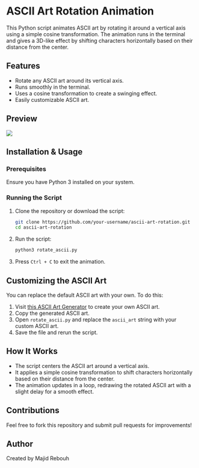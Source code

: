 # ASCII Art Rotation Animation

This Python script animates ASCII art by rotating it around a vertical axis using a simple cosine transformation. The animation runs in the terminal and gives a 3D-like effect by shifting characters horizontally based on their distance from the center.

## Features
- Rotate any ASCII art around its vertical axis.
- Runs smoothly in the terminal.
- Uses a cosine transformation to create a swinging effect.
- Easily customizable ASCII art.

## Preview
![](https://github.com/ballliekmvp/CLI-Ascii-animation-/blob/main/majidanimation.py%20-%20Code%20-%20Visual%20Studio%20Code%202025-02-12%2011-13-34.gif)

## Installation & Usage
### Prerequisites
Ensure you have Python 3 installed on your system.

### Running the Script
1. Clone the repository or download the script:
   ```sh
   git clone https://github.com/your-username/ascii-art-rotation.git
   cd ascii-art-rotation
   ```
2. Run the script:
   ```sh
   python3 rotate_ascii.py
   ```
3. Press `Ctrl + C` to exit the animation.

## Customizing the ASCII Art
You can replace the default ASCII art with your own. To do this:
1. Visit [this ASCII Art Generator](https://codepen.io/Mikhail-Bespalov/pen/JoPqYrz) to create your own ASCII art.
2. Copy the generated ASCII art.
3. Open `rotate_ascii.py` and replace the `ascii_art` string with your custom ASCII art.
4. Save the file and rerun the script.

## How It Works
- The script centers the ASCII art around a vertical axis.
- It applies a simple cosine transformation to shift characters horizontally based on their distance from the center.
- The animation updates in a loop, redrawing the rotated ASCII art with a slight delay for a smooth effect.

## Contributions
Feel free to fork this repository and submit pull requests for improvements!

## Author
Created by Majid Rebouh

